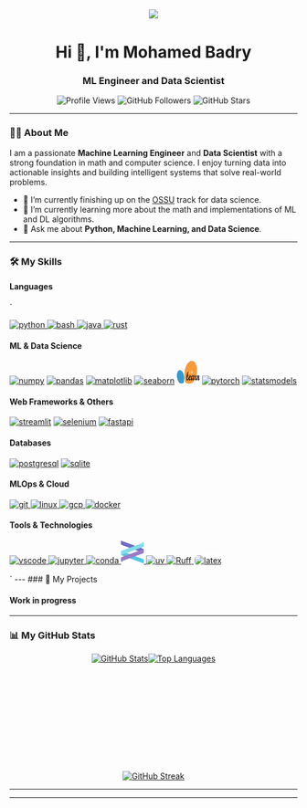 <div id="header" align="center">
  <img src="https://media.giphy.com/media/M9gbBd9nbDrOTu1Mqx/giphy.gif" width="100"/>
  <h1 align="center">Hi 👋, I'm Mohamed Badry</h1>
  <h3 align-="center">ML Engineer and Data Scientist</h3>
</div>

<div align="center">

  <!-- Profile Views Badge  -->
  <img src="https://komarev.com/ghpvc/?username=Mohamed-Badry&label=Profile%20Views&color=0e75b6&style=for-the-badge" alt="Profile Views" />

  <!-- GitHub Followers Badge -->
  <img src="https://img.shields.io/github/followers/Mohamed-Badry?label=Followers&style=for-the-badge&color=6f42c1" alt="GitHub Followers" />

  <!-- GitHub User Stars Badge -->
  <img src="https://img.shields.io/github/stars/Mohamed-Badry?affiliations=OWNER%2CCOLLABORATOR&label=Stars&style=for-the-badge&color=ffb300" alt="GitHub Stars" />

</div>

---

### 👨‍💻 About Me

I am a passionate **Machine Learning Engineer** and **Data Scientist** with a strong foundation in math and computer science. I enjoy turning data into actionable insights and building intelligent systems that solve real-world problems.

- 🔭 I’m currently finishing up on the [OSSU](https://github.com/ossu/data-science.git) track for data science.
- 🌱 I’m currently learning more about the math and implementations of ML and DL algorithms.
- 💬 Ask me about **Python, Machine Learning, and Data Science**.
<!-- - 📫 How to reach me **your-email@example.com**. -->

---

### 🛠️ My Skills

#### Languages
`<p>
  <a href="https://www.python.org" target="_blank" rel="noreferrer">
    <img src="https://cdn.jsdelivr.net/gh/devicons/devicon/icons/python/python-original.svg" alt="python" width="40" height="40"/>
  </a>
  <a href="https://www.gnu.org/software/bash/" target="_blank" rel="noreferrer">
    <img src="https://upload.wikimedia.org/wikipedia/commons/4/4b/Bash_Logo_Colored.svg" alt="bash" width="40" height="40"/>
  </a>
  <a href="https://www.java.com" target="_blank" rel="noreferrer">
    <img src="https://cdn.jsdelivr.net/gh/devicons/devicon/icons/java/java-original.svg" alt="java" width="40" height="40"/>
  </a>
  <a href="https://www.rust-lang.org" target="_blank" rel="noreferrer">
    <img src="https://www.rust-lang.org/logos/rust-logo-256x256.png" alt="rust" width="40" height="40"/>
  </a>
</p>

#### ML & Data Science
<p>
  <a href="https://numpy.org/" target="_blank" rel="noreferrer"><img src="https://cdn.jsdelivr.net/gh/devicons/devicon/icons/numpy/numpy-original.svg" alt="numpy" width="40" height="40"/></a>
  <a href="https://pandas.pydata.org/" target="_blank" rel="noreferrer"><img src="https://cdn.jsdelivr.net/gh/devicons/devicon/icons/pandas/pandas-original.svg" alt="pandas" width="40" height="40"/></a>
  <a href="https://matplotlib.org/" target="_blank" rel="noreferrer"><img src="https://cdn.jsdelivr.net/gh/devicons/devicon/icons/matplotlib/matplotlib-original.svg" alt="matplotlib" width="40" height="40"/></a>
  <a href="https://seaborn.pydata.org/" target="_blank" rel="noreferrer"><img src="https://seaborn.pydata.org/_images/logo-mark-lightbg.svg" alt="seaborn" width="40" height="40"/></a>
  <a href="https://scikit-learn.org/" target="_blank" rel="noreferrer"><img src="https://raw.githubusercontent.com/scikit-learn/scikit-learn/refs/heads/main/doc/logos/scikit-learn-logo-without-subtitle.svg" alt="scikit-learn" width="40" height="40"/></a>
  <a href="https://pytorch.org/" target="_blank" rel="noreferrer"><img src="https://cdn.jsdelivr.net/gh/devicons/devicon/icons/pytorch/pytorch-original.svg" alt="pytorch" width="40" height="40"/></a>
  <a href="https://www.statsmodels.org/" target="_blank" rel="noreferrer"><img src="https://www.statsmodels.org/stable/_images/statsmodels-logo-v2-no-text.svg" alt="statsmodels" width="40" height="40"/></a>
</p>

#### Web Frameworks & Others
<p>
  <a href="https://www.streamlit.io/" target="_blank" rel="noreferrer"><img src="https://cdn.simpleicons.org/streamlit/FF4B4B" alt="streamlit" width="40" height="40"/></a>
  <a href="https://www.selenium.dev/" target="_blank" rel="noreferrer"><img src="https://cdn.jsdelivr.net/gh/devicons/devicon/icons/selenium/selenium-original.svg" alt="selenium" width="40" height="40"/></a>
  <a href="https://fastapi.tiangolo.com/" target="_blank" rel="noreferrer"><img src="https://cdn.simpleicons.org/fastapi/009688" alt="fastapi" width="40" height="40"/></a>
</p>

#### Databases
<p>
  <a href="https://www.postgresql.org" target="_blank" rel="noreferrer"><img src="https://cdn.jsdelivr.net/gh/devicons/devicon/icons/postgresql/postgresql-original.svg" alt="postgresql" width="40" height="40"/></a>
  <a href="https://www.sqlite.org/" target="_blank" rel="noreferrer"><img src="https://cdn.jsdelivr.net/gh/devicons/devicon/icons/sqlite/sqlite-original.svg" alt="sqlite" width="40" height="40"/></a>
</p>
<!-- I'll learn MongoDB some other time -->
<!-- <a href="https://www.mongodb.com/" target="_blank" rel="noreferrer"> <img src="https://cdn.jsdelivr.net/gh/devicons/devicon/icons/mongodb/mongodb-original-wordmark.svg" alt="mongodb" width="40" height="40"/> </a> -->

#### MLOps & Cloud
<p>
  <a href="https://git-scm.com/" target="_blank" rel="noreferrer">
    <img src="https://cdn.jsdelivr.net/gh/devicons/devicon/icons/git/git-original.svg" alt="git" width="40" height="40"/>
  </a>
  <a href="https://www.linux.org/" target="_blank" rel="noreferrer">
    <img src="https://cdn.jsdelivr.net/gh/devicons/devicon/icons/linux/linux-original.svg" alt="linux" width="40" height="40"/>
  </a>
  <a href="https://cloud.google.com/" target="_blank" rel="noreferrer">
    <img src="https://cdn.jsdelivr.net/gh/devicons/devicon/icons/googlecloud/googlecloud-original.svg" alt="gcp" width="40" height="40"/>
  </a>
  <a href="https://www.docker.com/" target="_blank" rel="noreferrer">
    <img src="https://cdn.jsdelivr.net/gh/devicons/devicon/icons/docker/docker-original.svg" alt="docker" width="40" height="40"/>
  </a>
</p>
<!-- I'll learn the tools below some other time -->
<!-- <a href="https://kubernetes.io/" target="_blank" rel="noreferrer">
  <img src="https://cdn.jsdelivr.net/gh/devicons/devicon/icons/kubernetes/kubernetes-plain.svg" alt="kubernetes" width="40" height="40"/>
</a> -->
<!-- <a href="https://mlflow.org/" target="_blank" rel="noreferrer">
  <img src="https://mlflow.org/images/MLflow-logo-final-black.png" alt="mlflow" width="40" height="40"/>
</a> -->
<!-- <a href="https://airflow.apache.org/" target="_blank" rel="noreferrer">
  <img src="https://cdn.jsdelivr.net/gh/devicons/devicon/icons/apacheairflow/apacheairflow-original.svg" alt="airflow" width="40" height="40"/>
</a> -->

#### Tools & Technologies
<p>
  <a href="https://code.visualstudio.com/" target="_blank" rel="noreferrer">
    <img src="https://cdn.jsdelivr.net/gh/devicons/devicon/icons/vscode/vscode-original.svg" alt="vscode" width="40" height="40"/>
  </a>
  <a href="https://jupyter.org/" target="_blank" rel="noreferrer">
    <img src="https://cdn.jsdelivr.net/gh/devicons/devicon/icons/jupyter/jupyter-original.svg" alt="jupyter" width="40" height="40"/>
  </a>
  <a href="https://docs.conda.io/" target="_blank" rel="noreferrer">
    <img src="https://cdn.jsdelivr.net/gh/devicons/devicon/icons/anaconda/anaconda-original.svg" alt="conda" width="40" height="40"/>
  </a>
  <a href="https://helix-editor.com/" target="_blank" rel="noreferrer">
    <img src="https://raw.githubusercontent.com/helix-editor/helix/refs/heads/master/logo.svg" alt="helix" width="40" height="40"/>
  </a>
  <a href="https://github.com/astral-sh/uv" target="_blank" rel="noreferrer">
    <img src="https://img.shields.io/endpoint?url=https://raw.githubusercontent.com/astral-sh/uv/main/assets/badge/v0.json" alt="uv" height="40" width="90"/>
  </a>
  <a href="https://github.com/astral-sh/ruff" target="_blank" rel="noreferrer">
    <img src="https://img.shields.io/endpoint?url=https://raw.githubusercontent.com/astral-sh/ruff/main/assets/badge/v2.json" alt="Ruff" height="40" width="90"/>
  </a>
  <a href="https://www.latex-project.org/" target="_blank" rel="noreferrer">
    <img src="https://cdn.jsdelivr.net/gh/devicons/devicon/icons/latex/latex-original.svg" alt="latex" width="40" height="40" style="background: #fff; border-radius: 8px; padding: 2px;"/>
  </a>
</p>
`
---
### 🚀 My Projects

#### Work in progress
<!-- <table bordercolor="#66b2b2">
  <tr>
    <td width="50%" valign="top">
      <h3 align="center">Project Name 1</h3>
      <br />
      <a target="_blank" href="link-to-your-project-repo">
        <img src="link-to-your-project-image" width="100%" alt="Project 1"/>
      </a>
      <br />
      <p align="center">
      <a href="link-to-your-project-repo" target="_blank">
        <img src="https://img.shields.io/badge/Repo-181717?style=for-the-badge&logo=github&logoColor=white" />
      </a>
      <a href="link-to-your-project-demo" target="_blank">
        <img src="https://img.shields.io/badge/Live--Demo-000000?style=for-the-badge&logo=vercel&logoColor=white" />
      </a>
      </p>
      <p><strong>Tech stack:</strong> Python, PyTorch, Streamlit</p>
      <p>A short description of your project.</p>
    </td>
    <td width="50%" valign="top">
      <h3 align="center">Project Name 2</h3>
      <br />
      <a target="_blank" href="link-to-your-project-repo">
        <img src="link-to-your-project-image" width="100%" alt="Project 2"/>
      </a>
      <br />
      <p align="center">
      <a href="link-to-your-project-repo" target="_blank">
        <img src="https://img.shields.io/badge/Repo-181717?style=for-the-badge&logo=github&logoColor=white" />
      </a>
      <a href="link-to-your-project-demo" target="_blank">
        <img src="https://img.shields.io/badge/Live--Demo-000000?style=for-the-badge&logo=vercel&logoColor=white" />
      </a>
      </p>
      <p><strong>Tech stack:</strong> Python, scikit-learn, Flask</p>
      <p>A short description of your project.</p>
    </td>
  </tr>
</table> -->

---

### 📊 My GitHub Stats

<div align="center">

<!-- Flex container for stats and languages, glued together, same height -->
<div style="display: flex; flex-direction: row; justify-content: center; align-items: stretch; gap: 0; flex-wrap: nowrap;">

  <!-- GitHub Stats -->
  <a href="https://github.com/Mohamed-Badry" style="display: flex;">
    <img src="https://github-readme-stats.vercel.app/api?username=Mohamed-Badry&show_icons=true&theme=catppuccin_mocha&include_all_commits=true&count_private=true" alt="GitHub Stats" height="210" style="border-radius: 0; margin: 0;"/>
  </a>
  <!-- Top Languages -->
  <a href="https://github.com/Mohamed-Badry" style="display: flex;">
    <img src="https://github-readme-stats.vercel.app/api/top-langs/?username=Mohamed-Badry&layout=compact&langs_count=8&theme=catppuccin_mocha&card_width=260" alt="Top Languages" height="210" style="border-radius: 0; margin: 0;"/>
  </a>
</div>

<!-- Streak Stats (wider, below, no extra margin) -->
<div style="margin-top: -4px;">
  <a href="https://github.com/Mohamed-Badry">
    <img src="https://github-readme-streak-stats.herokuapp.com/?user=Mohamed-Badry&theme=catppuccin_mocha" alt="GitHub Streak" height="210" width="540" style="border-radius: 0; margin: 0;"/>
  </a>
</div>

</div>

---

<!-- ### ✍️ Blog Posts
- [Blog Post Title 1](link-to-your-blog-post-1)
- [Blog Post Title 2](link-to-your-blog-post-2) -->

---
